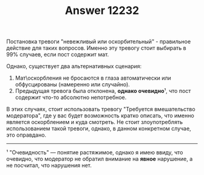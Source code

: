 ﻿---
title: "Answer 12232"
se.owner.user_id: 337980
se.owner.display_name: "Anton Menshov"
se.owner.link: "https://ru.meta.stackoverflow.com/users/337980/anton-menshov"
se.answer_id: 12232
se.question_id: 12231
se.post_type: answer
se.is_accepted: True
---
<p>Постановка тревоги &quot;невежливый или оскорбительный&quot; - правильное действие для таких вопросов. Именно эту тревогу стоит выбирать в 99% случаев, если пост содержит мат.</p>
<p>Однако, существует два альтернативных сценария:</p>
<ol>
<li>Мат\оскорбления не бросаются в глаза автоматически или обфусцированы (намеренно или случайно).</li>
<li>Предыдущая тревога была отклонена, <strong>однако очевидно</strong>¹, что пост содержит что-то абсолютно непотребное.</li>
</ol>
<p>В этих случаях, стоит использовать тревогу &quot;Требуется вмешательство модератора&quot;, где у вас будет возможность кратко описать, что именно является оскорблением и куда смотреть. Не стоит злоупотреблять использованием такой тревоги, однако, в данном конкретном случае, это оправдано.</p>
<hr />
<p>¹ &quot;Очевидность&quot; — понятие растяжимое, однако я имею ввиду, что очевидно, что модератор не обратил внимание на <strong>явное</strong> нарушение, а не посчитал, что нарушения нет.</p>
